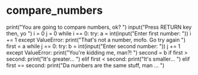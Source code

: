 # compare_numbers
print("You are going to compare numbers, ok? ")
input("Press RETURN key then, yo  ")
i = 0
j = 0
while i == 0:
    try:
        a = int(input("Enter first number: "))
        i += 1
    except ValueError:
        print("That's not a number, mofo. Go try again ")
first = a
while j == 0:
    try:
        b = int(input("Enter second number: "))
        j += 1
    except ValueError:
        print("You're kidding me, man?! ")
second = b
if first > second:
    print("It's greater... ")
elif first < second:
    print("It's smaller... ")
elif first == second:
    print("Da numbers are the same stuff, man ... ")
